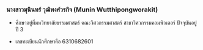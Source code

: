 ### นางสาวมุนินทร์ วุฒิพงศ์วรกิจ (Munin Wutthipongworakit)

- ศึกษาอยู่ที่มหวิทยาลัยธรรมศาสตร์ คณะวิศวกรรมศาสตร์ สาขาวิศวกรรมคอมพิวเตอร์ ปัจจุบันอยู่ปี 3

- เลขทะเบียนนักศึกษาคือ 6310682601
